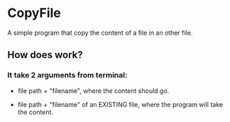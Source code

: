 # CopyFile

A simple program that copy the content of a file in an other file.

## How does work?

### It take 2 arguments from terminal:

* file path + "filename", where the content should go.

* file path + "filename" of an EXISTING file, where the program will take the content.
